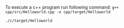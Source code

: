 To execute a c++ program run following command:
`g++ cpp/src/Helloworld.cpp -o cpp/target/Helloworld`

`./c/target/Helloworld`

